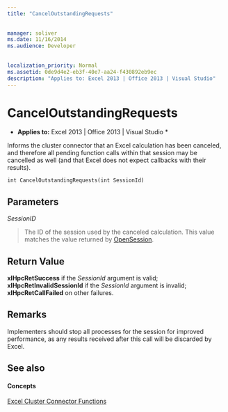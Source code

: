 ```yaml
---
title: "CancelOutstandingRequests"
 
 
manager: soliver
ms.date: 11/16/2014
ms.audience: Developer
 
 
localization_priority: Normal
ms.assetid: 0de9d4e2-eb3f-40e7-aa24-f430892eb9ec
description: "Applies to: Excel 2013 | Office 2013 | Visual Studio"
---
```


# CancelOutstandingRequests

 * **Applies to:** Excel 2013 | Office 2013 | Visual Studio * 
  
Informs the cluster connector that an Excel calculation has been canceled, and therefore all pending function calls within that session may be cancelled as well (and that Excel does not expect callbacks with their results).
  
```
int CancelOutstandingRequests(int SessionId)
```

## Parameters

 _SessionID_
  
> The ID of the session used by the canceled calculation. This value matches the value returned by [OpenSession](opensession.md).
    
## Return Value

 **xlHpcRetSuccess** if the  _SessionId_ argument is valid; **xlHpcRetInvalidSessionId** if the  _SessionId_ argument is invalid; **xlHpcRetCallFailed** on other failures. 
  
## Remarks

Implementers should stop all processes for the session for improved performance, as any results received after this call will be discarded by Excel.
  
## See also

#### Concepts

[Excel Cluster Connector Functions](excel-cluster-connector-functions.md)

